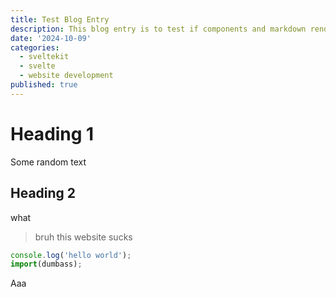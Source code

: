 ```yaml
---
title: Test Blog Entry
description: This blog entry is to test if components and markdown rendering are working corrently.
date: '2024-10-09'
categories:
  - sveltekit
  - svelte
  - website development
published: true
---
```


# Heading 1

Some random text

## Heading 2

what

> bruh this website sucks

```js
console.log('hello world');
import(dumbass);
```

Aaa